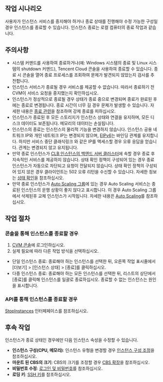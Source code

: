 ## 작업 시나리오
사용자가 인스턴스 서비스를 중지해야 하거나 종료 상태를 진행해야 수정 가능한 구성일 경우 인스턴스를 종료할 수 있습니다. 인스턴스 종료는 로컬 컴퓨터의 종료 작업과 같습니다.

## 주의사항

- 시스템 커맨드를 사용하여 종료하거나(예: Windows 시스템의 종료 및 Linux 시스템의 shutdown 커맨드), Tencent Cloud 콘솔을 사용하여 종료할 수 있습니다. 종료 시 콘솔을 열어 종료 프로세스를 조회하여 문제가 발견되지 않았는지 검사를 추천합니다.
- 인스턴스 서비스가 종료될 경우 서비스를 제공할 수 없습니다. 따라서 종료하기 전 CVM이 서비스 요청을 중지했는지 확인하십시오.
- 인스턴스가 정상적으로 종료될 경우 상태가 종료 중으로 변경되며 종료가 완료된 후에는 종료로 변경됩니다. 종료 시간이 너무 길 경우 문제가 발생할 수 있습니다. 자세한 내용은 [종료 관련](https://intl.cloud.tencent.com/document/product/213/2917)을 참조하여 강제 종료를 피하십시오.
- 인스턴스가 종료된 후 모든 스토리지가 인스턴스 상태와 연결을 유지하며, 모든 디스크 데이터도 보존됩니다. 메모리의 데이터는 손실됩니다.
- 인스턴스의 종료는 인스턴스의 물리적 기능을 변경하지 않습니다. 인스턴스 공용 네트워크 IP와 개인 네트워크 IP는 변경되지 않으며, [EIPv6](https://intl.cloud.tencent.com/document/product/213/5733)는 바인딩 관계를 유지합니다. 하지만 서비스 중단 클래식링크 와 같은 IP를 액세스할 경우 오류 응답을 얻습니다. 관계는 변경되지 않고 유지됩니다. 
- 만약 종료 인스턴스가 [CLB 인스턴스의 백엔드 서버 클러스터](https://intl.cloud.tencent.com/zh/document/product/214/32388)에 속할 경우 종료 후 지속적인 서비스를 제공하지 않습니다.
상태 확인 정책이 구성되어 있는 경우 종료 인스턴스가 자동으로 차단되고 요청이 전달되지 않습니다. 상태 확인 정책의 구성되어 있지 않은 경우 클라이언트는 502 오류 리턴을 수신할 수 있습니다. 자세한 정보는 [상태 확인](https://intl.cloud.tencent.com/document/product/214/38451)을 참조하십시오.
- 만약 종료 인스턴스가 [Auto Scaling 그룹](https://intl.cloud.tencent.com/document/product/377/3590)에 있는 경우 Auto Scaling 서비스는 종료된 인스턴스의 운행 상황이 좋지 않다고 표시합니다. 이 경우 Auto Scaling 그룹에서 삭제된후 교체 인스턴스가 시작됩니다. 자세한 내용은 [Auto Scaling](https://intl.cloud.tencent.com/document/product/377)를 참조하십시오.

## 작업 절차
### 콘솔을 통해 인스턴스를 종료할 경우
 1. [CVM 콘솔](https://console.cloud.tencent.com/cvm/)에 로그인하십시오.
 2. 실제 필요에 따라 다른 작업 방식을 선택하십시오.
  - 단일 인스턴스 종료: 종료해야 하는 인스턴스를 선택한 뒤, 오른쪽 작업 표시줄에서 [더보기] > [인스턴스 상태] > [종료]를 클릭하십시오.
  - 다중 인스턴스 종료: 종료해야 하는 모든 인스턴스를 선택한 뒤, 리스트의 상단에서 [종료]를 클릭해 인스턴스를 일괄로 종료하십시오.
    종료할 수 없는 인스턴스는 원인을 표시합니다.

### API를 통해 인스턴스를 종료할 경우
[StopInstances](https://intl.cloud.tencent.com/document/product/213/33235) 인터페페이스를 참조하십시오.

## 후속 작업
인스턴스가 종료 상태인 경우에만 다음 인스턴스 속성을 수정할 수 있습니다.
- **인스턴스 구성(CPU, 메모리)**: 인스턴스 유형을 변경할 경우 [인스턴스 구성 조정](https://intl.cloud.tencent.com/document/product/213/2178)을 참조하십시오.
- **마운트 된 CBS의 크기**: CBS의 크기를 조정할 경우 [CBS 확장](https://intl.cloud.tencent.com/document/product/362/5747)을 참조하십시오.
- **비밀번호 수정**: [로그인 및 비밀번호](https://intl.cloud.tencent.com/document/product/213/6093)를 참조하십시오.
- **로딩 키**: [SSH 키](https://intl.cloud.tencent.com/document/product/213/6092)를 참조하십시오.
